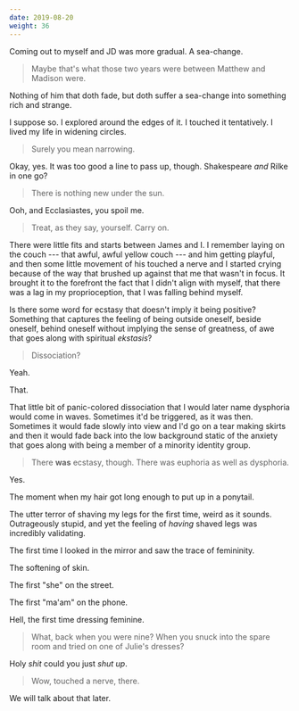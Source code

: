 ```yaml
---
date: 2019-08-20
weight: 36
---
```


Coming out to myself and JD was more gradual. A sea-change.

> Maybe that's what those two years were between Matthew and Madison were.

<div class="verse">Nothing of him that doth fade,
but doth suffer a sea-change
into something rich and strange.</div>

I suppose so. I explored around the edges of it. I touched it tentatively. I lived my life in widening circles.

> Surely you mean narrowing.

Okay, yes. It was too good a line to pass up, though. Shakespeare *and* Rilke in one go?

> There is nothing new under the sun.

Ooh, and Ecclasiastes, you spoil me.

> Treat, as they say, yourself. Carry on.

There were little fits and starts between James and I. I remember laying on the couch --- that awful, awful yellow couch --- and him getting playful, and then some little movement of his touched a nerve and I started crying because of the way that brushed up against that me that wasn't in focus. It brought it to the forefront the fact that I didn't align with myself, that there was a lag in my proprioception, that I was falling behind myself.

Is there some word for ecstasy that doesn't imply it being positive? Something that captures the feeling of being outside oneself, beside oneself, behind oneself without implying the sense of greatness, of awe that goes along with spiritual *ekstasis*?

> Dissociation?

Yeah.

That.

That little bit of panic-colored dissociation that I would later name dysphoria would come in waves. Sometimes it'd be triggered, as it was then. Sometimes it would fade slowly into view and I'd go on a tear making skirts and then it would fade back into the low background static of the anxiety that goes along with being a member of a minority identity group.

> There **was** ecstasy, though. There was euphoria as well as dysphoria.

Yes.

The moment when my hair got long enough to put up in a ponytail.

The utter terror of shaving my legs for the first time, weird as it sounds. Outrageously stupid, and yet the feeling of *having* shaved legs was incredibly validating.

The first time I looked in the mirror and saw the trace of femininity.

The softening of skin.

The first "she" on the street.

The first "ma'am" on the phone.

Hell, the first time dressing feminine.

> What, back when you were nine? When you snuck into the spare room and tried on one of Julie's dresses?

Holy *shit* could you just *shut up*.

> Wow, touched a nerve, there.

We will talk about that later.

